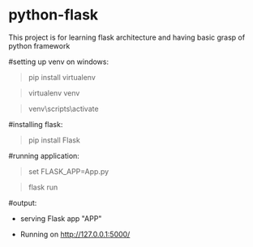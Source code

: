 # python-flask
This project is for learning flask architecture and having basic grasp of python framework

#setting up venv on windows:

>pip install virtualenv

>virtualenv venv

>venv\scripts\activate

#installing flask:

>pip install Flask

#running application:

>set FLASK_APP=App.py

>flask run


#output:
  * serving Flask app "APP"
  
  * Running on http://127.0.0.1:5000/


